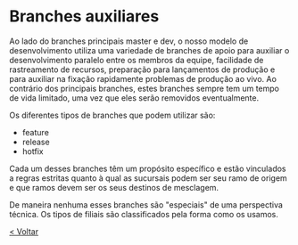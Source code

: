 # Branches auxiliares

Ao lado do branches principais master e dev, o nosso modelo de desenvolvimento utiliza uma variedade de branches de apoio para auxiliar o desenvolvimento paralelo entre os membros da equipe, facilidade de rastreamento de recursos, preparação para lançamentos de produção e para auxiliar na fixação rapidamente problemas de produção ao vivo. Ao contrário dos principais branches, estes branches sempre tem um tempo de vida limitado, uma vez que eles serão removidos eventualmente.

Os diferentes tipos de branches que podem utilizar são:

- feature
- release 
- hotfix 

Cada um desses branches têm um propósito específico e estão vinculados a regras estritas quanto à qual as sucursais podem ser seu ramo de origem e que ramos devem ser os seus destinos de mesclagem.

De maneira nenhuma esses branches são "especiais" de uma perspectiva técnica. Os tipos de filiais são classificados pela forma como os usamos. 

[< Voltar](https://github.com/doc-solutions/documentation-gitflow/blob/master/README.md)